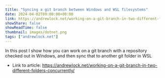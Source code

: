 ```yaml
---
title: "Syncing a git branch between Windows and WSL filesystems"
date: 2024-04-02T09:00:00+00:00
link: https://andrewlock.net/working-on-a-git-branch-in-two-different-folders-concurrently/
showShare: false
showReadTime: false
thumbnail: images/dotnet.png
tags: ["andrewlock.net"]
---
```

In this post I show how you can work on a git branch with a repository checked out in Windows, and then sync that to another git folder in WSL

- Link to article: https://andrewlock.net/working-on-a-git-branch-in-two-different-folders-concurrently/
